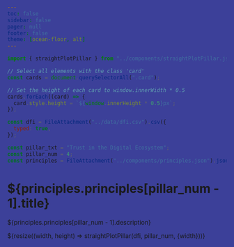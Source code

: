 ```yaml
---
toc: false
sidebar: false
pager: null
footer: false
theme: [ocean-floor, alt]
---
```


<head>
<link rel="stylesheet" href="../style.css">
<style>
  html {
  background: rgb(60, 64, 153)
  };
</style>
</head>

<!-- back to root button -->

<a href="../" class="back-to-root">
  <span class="arrow"></span>
</a>

<!-- import components -->

```js
import { straightPlotPillar } from "../components/straightPlotPillar.js";
```

<!-- set height -->

```js
// Select all elements with the class 'card'
const cards = document.querySelectorAll(".card");

// Set the height of each card to window.innerWidth * 0.5
cards.forEach((card) => {
  card.style.height = `${window.innerHeight * 0.5}px`;
});
```

<!-- load data -->

```js
const dfi = FileAttachment("../data/dfi.csv").csv({
  typed: true,
});
```

<!-- params -->

```js
const pillar_txt = "Trust in the Digital Ecosystem";
const pillar_num = 4;
const principles = FileAttachment("../components/principles.json").json();
```

<div class="hero">
  <h1>${principles.principles[pillar_num - 1].title}</h1>
</div>

<p>
${principles.principles[pillar_num - 1].description}</p>
  
  <div class="card">
      ${resize((width, height) => straightPlotPillar(dfi, pillar_num, {width}))}
  </div>
